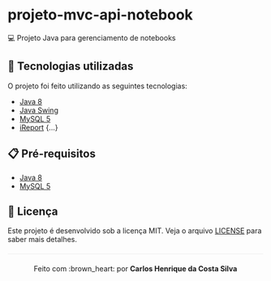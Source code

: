 # projeto-mvc-api-notebook
:computer: Projeto Java para gerenciamento de notebooks

## :rocket: Tecnologias utilizadas  

O projeto foi feito utilizando as seguintes tecnologias:

- [Java 8](https://www.java.com/pt_BR/download/faq/java8.xml)
- [Java Swing](https://docs.oracle.com/javase/tutorial/uiswing/)
- [MySQL 5](https://www.mysql.com/)
- [iReport](https://community.jaspersoft.com/project/ireport-designer)
{...}

## :clipboard: Pré-requisitos

- [Java 8](https://www.java.com/pt_BR/download/faq/java8.xml)
- [MySQL 5](https://www.mysql.com/)

## :page_facing_up: Licença 
Este projeto é desenvolvido sob a licença MIT. Veja o arquivo [LICENSE](LICENSE.md) para saber mais detalhes.

<p align="center" style="margin-top: 20px; border-top: 1px solid #eee; padding-top: 20px;">Feito com :brown_heart: por <strong> Carlos Henrique da Costa Silva </strong> </p>
